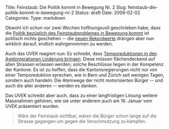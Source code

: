 Title: Feinstaub: Die Politik kommt in Bewegung Nr. 2
Slug: feinstaub-die-politik-kommt-in-bewegung-nr-2
Status: draft
Date: 2006-02-02
Categories:
Type: markdown

Obwohl ich schon vor zwei Wochen hoffnungsvoll geschrieben habe, dass die [Politik bezüglich des Feinstaubproblemes in Bewegung kommt](http://blog.irregular.ch/2006/01/16/feinstaub-die-politik-kommt-in-bewegung/) ist politisch nichts geschehen -- die [neuen Rekordwerte](http://tagesanzeiger.ch/dyn/news/schweiz/588967.html) drängen aber nun wirklich darauf, endlich wahrgenommen zu werden.

Auch das UVEK reagiert nun: Es schreibt, dass [Temporeduktionen in den Agglomerationen Linderung bringen](http://www.news.admin.ch/NSBSubscriber/message/de/2794). Diese müssen flächendeckend auf allen Strassen erlassen werden; solche Beschlüsse liegen in der Kompetenz der Kantone. Es ist zu hoffen, dass die Kantonsregierungen nicht nur von einer Temporeduktion sprechen, wie in Bern und Zürich seit wenigen Tagen, sondern auch handeln: Die Atemwege der nicht motorisierten Bürger -- und auch die aller anderen -- werden es danken.

Das UVEK schreibt aber auch, dass zu einer langfristigen Lösung weitere Massnahmen gehören, wie sie unter anderem auch am 16. Januar vom UVEK präsentiert wurden.

> Wäre der Feinstaub sichtbar, wären die Bürger schon lange auf die Strasse gegangen um gegen die Verschmutzung zu kämpfen.
